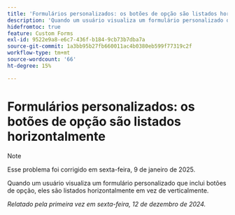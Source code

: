 ```yaml
---
title: 'Formulários personalizados: os botões de opção são listados horizontalmente'
description: 'Quando um usuário visualiza um formulário personalizado que inclui botões de opção, eles são listados horizontalmente em vez de verticalmente. '
hidefromtoc: true
feature: Custom Forms
exl-id: 9522e9a8-e6c7-436f-b184-9cb73b7dba7a
source-git-commit: 1a3bb95b27fb660011ac4b0380eb599f77319c2f
workflow-type: tm+mt
source-wordcount: '66'
ht-degree: 15%

---
```


# Formulários personalizados: os botões de opção são listados horizontalmente

>[!NOTE]
>
>Esse problema foi corrigido em sexta-feira, 9 de janeiro de 2025.

Quando um usuário visualiza um formulário personalizado que inclui botões de opção, eles são listados horizontalmente em vez de verticalmente.

_Relatado pela primeira vez em sexta-feira, 12 de dezembro de 2024._
